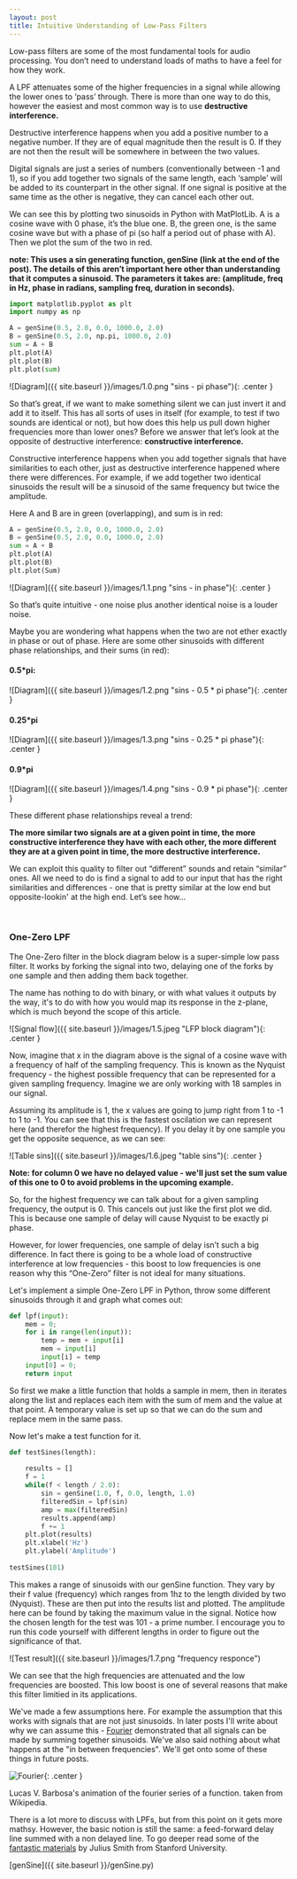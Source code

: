 ```yaml
---
layout: post
title: Intuitive Understanding of Low-Pass Filters
---
```



Low-pass filters are some of the most fundamental tools for audio processing. You don’t need to understand loads of maths to have a feel for how they work.

A LPF attenuates some of the higher frequencies in a signal while allowing the lower ones to ‘pass’ through. There is more than one way to do this, however the easiest and most common way is to use **destructive interference.** 

Destructive interference happens when you add a positive number to a negative number. If they are of equal magnitude then the result is 0. If they are not then the result will be somewhere in between the two values. 

Digital signals are just a series of numbers (conventionally between -1 and 1), so if you add together two signals of the same length, each ‘sample’ will be added to its counterpart in the other signal. If one signal is positive at the same time as the other is negative, they can cancel each other out. 

We can see this by plotting two sinusoids in Python with MatPlotLib. A is a cosine wave with 0 phase, it’s the blue one. B, the green one, is the same cosine wave but with a phase of pi (so half a period out of phase with A). Then we plot the sum of the two in red.

**note: This uses a sin generating function, genSine (link at the end of the post). The details of this aren’t important here other than understanding that it computes a sinusoid. The parameters it takes are: (amplitude, freq in Hz, phase in radians, sampling freq, duration in seconds).** 


```python
import matplotlib.pyplot as plt
import numpy as np

A = genSine(0.5, 2.0, 0.0, 1000.0, 2.0)
B = genSine(0.5, 2.0, np.pi, 1000.0, 2.0)
sum = A + B
plt.plot(A)
plt.plot(B)
plt.plot(sum)
```  


![Diagram]({{ site.baseurl }}/images/1.0.png "sins - pi phase"){: .center }

So that’s great, if we want to make something silent we can just invert it and add it to itself. This has all sorts of uses in itself (for example, to test if two sounds are identical or not), but how does this help us pull down higher frequencies more than lower ones? Before we answer that let’s look at the opposite of destructive interference: **constructive interference.** 

Constructive interference happens when you add together signals that have similarities to each other, just as destructive interference happened where there were differences. For example, if we add together two identical sinusoids the result will be a sinusoid of the same frequency but twice the amplitude. 

Here A and B are in green (overlapping), and sum is in red:

```python
A = genSine(0.5, 2.0, 0.0, 1000.0, 2.0)
B = genSine(0.5, 2.0, 0.0, 1000.0, 2.0)
sum = A + B
plt.plot(A)
plt.plot(B)
plt.plot(Sum)
```  

![Diagram]({{ site.baseurl }}/images/1.1.png "sins - in phase"){: .center }

So that’s quite intuitive  - one noise plus another identical noise is a louder noise. 


Maybe you are wondering what happens when the two are not ether exactly in phase or out of phase. Here are some other sinusoids with different phase relationships, and their sums (in red):  

#### 0.5*pi:

![Diagram]({{ site.baseurl }}/images/1.2.png "sins - 0.5 * pi phase"){: .center }

#### 0.25*pi 

![Diagram]({{ site.baseurl }}/images/1.3.png "sins - 0.25 * pi phase"){: .center }

#### 0.9*pi

![Diagram]({{ site.baseurl }}/images/1.4.png "sins - 0.9 * pi phase"){: .center }

These different phase relationships reveal a trend: 

**The more similar two signals are at a given point in time, the more constructive interference they have with each other, the more different they are at a given point in time, the more destructive interference.**

We can exploit this quality to filter out “different” sounds and retain “similar” ones. All we need to do is find a signal to add to our input that has the right similarities and differences - one that is pretty similar at the low end but opposite-lookin' at the high end.  Let’s see how... 

 
### One-Zero LPF

The One-Zero filter in the block diagram below is a super-simple low pass filter. It works by forking the signal into two, delaying one of the forks by one sample and then adding them back together. 

The name has nothing to do with binary, or with what values it outputs by the way, it's to do with how you would map its response in the z-plane, which is much beyond the scope of this article. 

![Signal flow]({{ site.baseurl }}/images/1.5.jpeg "LFP block diagram"){: .center }

Now, imagine that x in the diagram above is the signal of a cosine wave with a frequency of half of the sampling frequency. This is known as the Nyquist frequency -  the highest possible frequency that can be represented for a given sampling frequency. Imagine we are only working with 18 samples in our signal. 

Assuming its amplitude is 1, the x values are going to jump right from 1 to -1 to 1 to -1. You can see that this is the fastest oscilation we can represent here (and therefor the highest frequency). If you delay it by one sample you get the opposite sequence, as we can see:

![Table sins]({{ site.baseurl }}/images/1.6.jpeg "table sins"){: .center }


**Note: for column 0 we have no delayed value - we'll just set the sum value of this one to 0 to avoid problems in the upcoming example.**

So, for the highest frequency we can talk about for a given sampling frequency, the output is 0. This cancels out just like the first plot we did. This is because one sample of delay will cause Nyquist to be exactly pi phase. 

However, for lower frequencies, one sample of delay isn’t such a big difference. In fact there is going to be a whole load of constructive interference at low frequencies - this boost to low frequencies is one reason why this “One-Zero” filter is not ideal for many situations. 

Let's implement a simple One-Zero LPF in Python, throw some different sinusoids through it and graph what comes out:

```python
def lpf(input):
	mem = 0;
	for i in range(len(input)):
		temp = mem + input[i]
		mem = input[i]
		input[i] = temp
	input[0] = 0;	
	return input
```

So first we make a little function that holds a sample in mem, then in iterates along the list and replaces each item with the sum of mem and the value at that point. A temporary value is set up so that we can do the sum and replace mem in the same pass. 

Now let's make a test function for it. 

```python
def testSines(length):
    
    results = []
    f = 1
    while(f < length / 2.0):
        sin = genSine(1.0, f, 0.0, length, 1.0)
        filteredSin = lpf(sin)
        amp = max(filteredSin)
        results.append(amp)
        f += 1
    plt.plot(results)
    plt.xlabel('Hz')
    plt.ylabel('Amplitude')
        
testSines(101)
```

This makes a range of sinusoids with our genSine function. They vary by their f value (frequency) which ranges from 1hz to the length divided by two (Nyquist). These are then put into the results list and plotted. The amplitude here can be found by taking the maximum value in the signal. Notice how the chosen length for the test was 101 - a prime number. I encourage you to run this code yourself with different lengths in order to figure out the significance of that. 

![Test result]({{ site.baseurl }}/images/1.7.png "frequency responce")

We can see that the high frequencies are attenuated and the low frequencies are boosted. This low boost is one of several reasons that make this filter limitied in its applications. 

We've made a few assumptions here. For example the assumption that this works with signals that are not just sinusoids. In later posts I'll write about why we can assume this - [Fourier](https://en.wikipedia.org/wiki/Fourier_transform) demonstrated that all signals can be made by summing together sinusoids. We've also said nothing about what happens at the "in between frequencies". We'll get onto some of these things in future posts. 

![Fourier](https://upload.wikimedia.org/wikipedia/commons/7/72/Fourier_transform_time_and_frequency_domains_%28small%29.gif "fourier series"){: .center }

 Lucas V. Barbosa's animation of the fourier series of a function. taken from Wikipedia.


There is a lot more to discuss with LPFs, but from this point on it gets more mathsy. However, the basic notion is still the same: a feed-forward delay line summed with a non delayed line. To go deeper read some of the [fantastic materials](https://ccrma.stanford.edu/~jos/filters/Simplest_Lowpass_Filter.html) by Julius Smith from Stanford University.

 [genSine]({{ site.baseurl }}/genSine.py)

